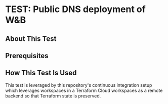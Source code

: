 # TEST: Public DNS deployment of W&B

## About This Test

## Prerequisites

## How This Test Is Used

This test is leveraged by this repository's continuous integration setup which
leverages workspaces in a Terraform Cloud workspaces as a remote backend so that
Terraform state is preserved.
